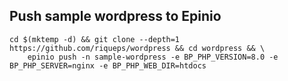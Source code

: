 ## Push sample wordpress to Epinio
```
cd $(mktemp -d) && git clone --depth=1 https://github.com/riqueps/wordpress && cd wordpress && \
	epinio push -n sample-wordpress -e BP_PHP_VERSION=8.0 -e BP_PHP_SERVER=nginx -e BP_PHP_WEB_DIR=htdocs
```